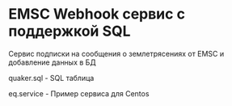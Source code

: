 # EMSC Webhook сервис с поддержкой SQL

Сервис подписки на сообщения о землетрясениях от EMSC и добавление данных в БД

quaker.sql - SQL таблица

eq.service - Пример сервиса для Centos
